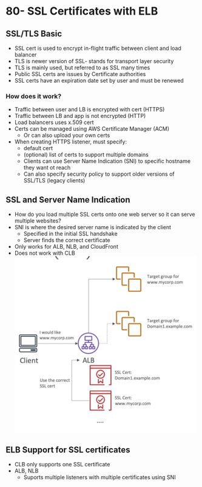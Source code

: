 # 80- SSL Certificates with ELB
## SSL/TLS Basic
- SSL cert is used to encrypt in-flight traffic between client and load balancer
- TLS is newer version of SSL- stands for transport layer security
- TLS is mainly used, but referred to as SSL many times
- Public SSL certs are issues by Certificate authorities
- SSL certs have an expiration date set by user and must be renewed

### How does it work?
- Traffic between user and LB is encrypted with cert (HTTPS)
- Traffic between LB and app is not encrypted (HTTP)
- Load balancers uses x.509 cert
- Certs can be managed using AWS Certificate Manager (ACM)
	- Or can also upload your own certs
- When creating HTTPS listener, must specify:
	- default cert
	- (optional) list of certs to support multiple domains
	- Clients can use Server Name Indication (SNI) to specific hostname they want ot reach
	- Can also specify security policy to support older versions of SSL/TLS (legacy clients)  

## SSL and Server Name Indication
- How do you load multiple SSL certs onto one web server so it can serve multiple websites?
- SNI is where the desired server name is indicated by the client
	- Specified in the initial SSL handshake
	- Server finds the correct certificate
- Only works for ALB, NLB, and CloudFront
- Does not work with CLB
![image](attachments/20240704153751.png)

## ELB Support for SSL certificates
- CLB only supports one SSL certificate
- ALB, NLB
	- Suports multiple listeners with multiple certificates using SNI
